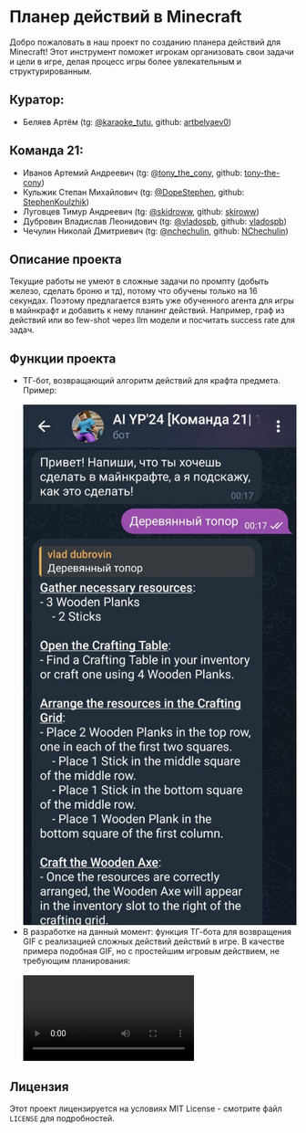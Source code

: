 <html>
<body>
    <h1>Планер действий в Minecraft</h1>
    <p>Добро пожаловать в наш проект по созданию планера действий для Minecraft! Этот инструмент поможет игрокам организовать свои задачи и цели в игре, делая процесс игры более увлекательным и структурированным.</p>
    <h2><strong>Куратор:</strong></h2>
    <ul>
        <li>Беляев Артём (tg: <a href="mailto:example@example.com">@karaoke_tutu</a>, github: <a href="mailto:example@example.com">artbelyaev0</a>)</li>
    </ul>
    <h2>Команда 21:</h2>
    <ul>
        <li>Иванов Артемий Андреевич (tg: <a href="mailto:example@example.com">@tony_the_cony</a>, github: <a href="mailto:example@example.com">tony-the-cony</a>)</li>
        <li>Кульжик Степан Михайлович (tg: <a href="mailto:example@example.com">@DopeStephen</a>, github: <a href="mailto:example@example.com">StephenKoulzhik</a>)</li>
        <li>Луговцев Тимур Андреевич (tg: <a href="mailto:example@example.com">@skidroww</a>, github: <a href="mailto:example@example.com">skiroww</a>)</li>
        <li>Дубровин Владислав Леонидович (tg: <a href="mailto:example@example.com">@vladospb</a>, github: <a href="mailto:example@example.com">vladospb</a>)</li>
        <li>Чечулин Николай Дмитриевич (tg: <a href="mailto:example@example.com">@nchechulin</a>, github: <a href="mailto:example@example.com">NChechulin</a>)</li>
    </ul>
    <h2><strong>Описание проекта</strong></h2>
    <p>Текущие работы не умеют в сложные задачи по промпту (добыть железо, сделать броню и тд), потому что обучены только на 16 секундах. Поэтому предлагается взять уже обученного агента для игры в майнкрафт и добавить к нему планинг действий. Например, граф из действий или во few-shot через llm модели и посчитать success rate для задач.</p>
    <h2><strong>Функции проекта</strong></h2>
    <ul>
        <li>ТГ-бот, возвращающий алгоритм действий для крафта предмета. Пример:</li>
        <br>
        <img src='photo_2024-12-28_16-10-24.jpg' alt='Example of using tg-bot'></img>
        <br>
        <li>В разработке на данный момент: функция ТГ-бота для возвращения GIF с реализацией сложных действий действий в игре. В качестве примера подобная GIF, но с простейшим игровым действием, не требующим планирования:</li>
        <br>
        <video src='chop_down_the_tree,_gather_wood,_pick_up_wood,_chop_it_down,_break.gif'></video>
        <br>
    </ul>
    <h2>Лицензия</h2>
    <p>Этот проект лицензируется на условиях MIT License - смотрите файл <code>LICENSE</code> для подробностей.</p>

</body>
</html>